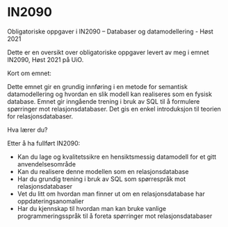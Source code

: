 # IN2090

Obligatoriske oppgaver i IN2090 – Databaser og datamodellering - Høst 2021

Dette er en oversikt over obligatoriske oppgaver levert av meg i emnet IN2090, Høst 2021 på UiO. 

Kort om emnet:

Dette emnet gir en grundig innføring i en metode for semantisk datamodellering og hvordan en slik modell kan realiseres som en fysisk database. Emnet gir inngående trening i bruk av SQL til å formulere spørringer mot relasjonsdatabaser. Det gis en enkel introduksjon til teorien for relasjonsdatabaser.

Hva lærer du?

Etter å ha fullført IN2090:

* Kan du lage og kvalitetssikre en hensiktsmessig datamodell for et gitt anvendelsesområde
* Kan du realisere denne modellen som en relasjonsdatabase
* Har du grundig trening i bruk av SQL som spørrespråk mot relasjonsdatabaser
* Vet du litt om hvordan man finner ut om en relasjonsdatabase har oppdateringsanomalier
* Har du kjennskap til hvordan man kan bruke vanlige programmeringsspråk til å foreta spørringer mot relasjonsdatabaser
